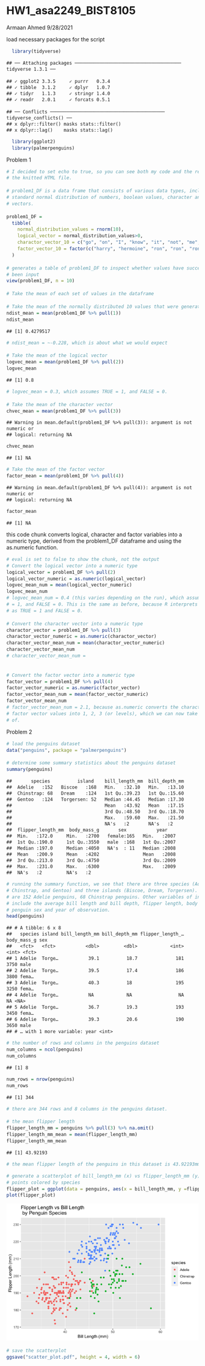 HW1\_asa2249\_BIST8105
================
Armaan Ahmed
9/28/2021

load necessary packages for the script

``` r
  library(tidyverse)
```

    ## ── Attaching packages ─────────────────────────────────────── tidyverse 1.3.1 ──

    ## ✓ ggplot2 3.3.5     ✓ purrr   0.3.4
    ## ✓ tibble  3.1.2     ✓ dplyr   1.0.7
    ## ✓ tidyr   1.1.3     ✓ stringr 1.4.0
    ## ✓ readr   2.0.1     ✓ forcats 0.5.1

    ## ── Conflicts ────────────────────────────────────────── tidyverse_conflicts() ──
    ## x dplyr::filter() masks stats::filter()
    ## x dplyr::lag()    masks stats::lag()

``` r
  library(ggplot2)
  library(palmerpenguins)
```

Problem 1

``` r
# I decided to set echo to true, so you can see both my code and the results in
# the knitted HTML file.

# problem1_DF is a data frame that consists of various data types, including a
# standard normal distribution of numbers, boolean values, character and factor
# vectors.

problem1_DF = 
  tibble(
    normal_distribution_values = rnorm(10),
    logical_vector = normal_distribution_values>0,
    charactor_vector_10 = c("go", "on", "I", "know", "it", "not", "me", "not", "hermoine", "YOU"),
    factor_vector_10 = factor(c("harry", "hermoine", "ron", "ron", "ron", "hermoine", "harry", "hermoine", "harry", "ron"))
  )

# generates a table of problem1_DF to inspect whether values have successfully
# been input
view(problem1_DF, n = 10)

# Take the mean of each set of values in the dataframe

# Take the mean of the normally distributed 10 values that were generated
ndist_mean = mean(problem1_DF %>% pull(1))
ndist_mean
```

    ## [1] 0.4279517

``` r
# ndist_mean = ~-0.228, which is about what we would expect

# Take the mean of the logical vector
logvec_mean = mean(problem1_DF %>% pull(2))
logvec_mean
```

    ## [1] 0.8

``` r
# logvec_mean = 0.3, which assumes TRUE = 1, and FALSE = 0.

# Take the mean of the character vector
chvec_mean = mean(problem1_DF %>% pull(3))
```

    ## Warning in mean.default(problem1_DF %>% pull(3)): argument is not numeric or
    ## logical: returning NA

``` r
chvec_mean
```

    ## [1] NA

``` r
# Take the mean of the factor vector
factor_mean = mean(problem1_DF %>% pull(4))
```

    ## Warning in mean.default(problem1_DF %>% pull(4)): argument is not numeric or
    ## logical: returning NA

``` r
factor_mean
```

    ## [1] NA

this code chunk converts logical, character and factor variables into a
numeric type, derived from the problem1\_DF dataframe and using the
as.numeric function.

``` r
# eval is set to false to show the chunk, not the output
# Convert the logical vector into a numeric type
logical_vector = problem1_DF %>% pull(2)
logical_vector_numeric = as.numeric(logical_vector)
logvec_mean_num = mean(logical_vector_numeric)
logvec_mean_num
# logvec_mean_num = 0.4 (this varies depending on the run), which assumes TRUE
# = 1, and FALSE = 0. This is the same as before, because R interprets booleans
# as TRUE = 1 and FALSE = 0.

# Convert the character vector into a numeric type
charactor_vector = problem1_DF %>% pull(3)
charactor_vector_numeric = as.numeric(charactor_vector)
character_vector_mean_num = mean(charactor_vector_numeric)
character_vector_mean_num
# character_vector_mean_num =


# Convert the factor vector into a numeric type
factor_vector = problem1_DF %>% pull(4)
factor_vector_numeric = as.numeric(factor_vector)
factor_vector_mean_num = mean(factor_vector_numeric)
factor_vector_mean_num
# factor_vector_mean_num = 2.1, because as.numeric converts the charactor 
# factor vector values into 1, 2, 3 (or levels), which we can now take the mean
# of. 
```

Problem 2

``` r
# load the penguins dataset
data("penguins", package = "palmerpenguins")

# determine some summary statistics about the penguins dataset
summary(penguins)
```

    ##       species          island    bill_length_mm  bill_depth_mm  
    ##  Adelie   :152   Biscoe   :168   Min.   :32.10   Min.   :13.10  
    ##  Chinstrap: 68   Dream    :124   1st Qu.:39.23   1st Qu.:15.60  
    ##  Gentoo   :124   Torgersen: 52   Median :44.45   Median :17.30  
    ##                                  Mean   :43.92   Mean   :17.15  
    ##                                  3rd Qu.:48.50   3rd Qu.:18.70  
    ##                                  Max.   :59.60   Max.   :21.50  
    ##                                  NA's   :2       NA's   :2      
    ##  flipper_length_mm  body_mass_g       sex           year     
    ##  Min.   :172.0     Min.   :2700   female:165   Min.   :2007  
    ##  1st Qu.:190.0     1st Qu.:3550   male  :168   1st Qu.:2007  
    ##  Median :197.0     Median :4050   NA's  : 11   Median :2008  
    ##  Mean   :200.9     Mean   :4202                Mean   :2008  
    ##  3rd Qu.:213.0     3rd Qu.:4750                3rd Qu.:2009  
    ##  Max.   :231.0     Max.   :6300                Max.   :2009  
    ##  NA's   :2         NA's   :2

``` r
# running the summary function, we see that there are three species (Adelie, 
# Chinstrap, and Gentoo) and three islands (Biscoe, Dream, Torgersen). There 
# are 152 Adelie penguins, 68 Chinstrap penguins. Other variables of interest 
# include the average bill length and bill depth, flipper length, body mass, 
# penguin sex and year of observation.
head(penguins)
```

    ## # A tibble: 6 x 8
    ##   species island bill_length_mm bill_depth_mm flipper_length_… body_mass_g sex  
    ##   <fct>   <fct>           <dbl>         <dbl>            <int>       <int> <fct>
    ## 1 Adelie  Torge…           39.1          18.7              181        3750 male 
    ## 2 Adelie  Torge…           39.5          17.4              186        3800 fema…
    ## 3 Adelie  Torge…           40.3          18                195        3250 fema…
    ## 4 Adelie  Torge…           NA            NA                 NA          NA <NA> 
    ## 5 Adelie  Torge…           36.7          19.3              193        3450 fema…
    ## 6 Adelie  Torge…           39.3          20.6              190        3650 male 
    ## # … with 1 more variable: year <int>

``` r
# the number of rows and columns in the penguins dataset
num_columns = ncol(penguins)
num_columns
```

    ## [1] 8

``` r
num_rows = nrow(penguins)
num_rows
```

    ## [1] 344

``` r
# there are 344 rows and 8 columns in the penguins dataset.

# the mean flipper length
flipper_length_mm = penguins %>% pull(3) %>% na.omit()
flipper_length_mm_mean = mean(flipper_length_mm)
flipper_length_mm_mean
```

    ## [1] 43.92193

``` r
# the mean flipper length of the penguins in this dataset is 43.92193mm
```

``` r
# generate a scatterplot of bill_length_mm (x) vs flipper_length_mm (y), with 
# points colored by species
flipper_plot = ggplot(data = penguins, aes(x = bill_length_mm, y =flipper_length_mm, color = species)) + geom_point() + ggtitle("Flipper Length vs Bill Length \n by Penguin Species") + xlab("Bill Length (mm)") + ylab("Flipper Length (mm)")
plot(flipper_plot)
```

![](HW1_asa2249_p8105_files/figure-gfm/problem_2_plot-1.png)<!-- -->

``` r
# save the scatterplot
ggsave("scatter_plot.pdf", height = 4, width = 6)
```
